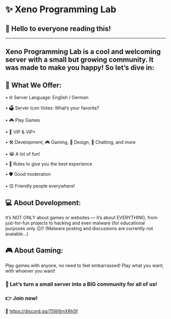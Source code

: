 # :sparkles: Xeno Programming Lab
## :wave: Hello to everyone reading this!
-------------------------------------------------------------------------------------
Xeno Programming Lab is a cool and welcoming server with a small but growing community.
It was made to make you happy! So let’s dive in:
-------------------------------------------------------------------------------------
## :gift: What We Offer:
• :globe_with_meridians: Server Language: English / German

• :ballot_box: Server Icon Votes: What’s your favorite?

• :video_game: Play Games

• :crown: VIP & VIP+

• 🛠️ Development, :video_game: Gaming, :art: Design, :speech_balloon: Chatting, and more

• :joy: A lot of fun!

• :scroll: Rules to give you the best experience

• :shield: Good moderation

• :blush: Friendly people everywhere!

## :computer: About Development:
It’s NOT ONLY about games or websites — it’s about EVERYTHING,
from just-for-fun projects to hacking and even malware (for educational purposes only :wink:)!
(Malware posting and discussions are currently not avaiable...)

## :video_game: About Gaming:
Play games with anyone, no need to feel embarrassed!
Play what you want, with whoever you want!

### :rocket: Let’s turn a small server into a BIG community for all of us!
### :point_right: Join now!
:link: https://discord.gg/75W6mXRh5f
